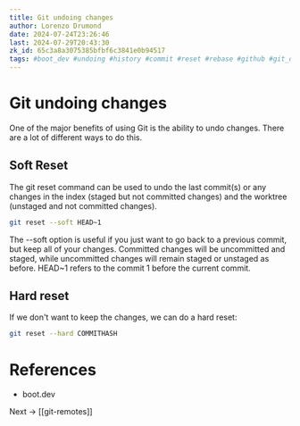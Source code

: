 ```yaml
---
title: Git undoing changes
author: Lorenzo Drumond
date: 2024-07-24T23:26:46
last: 2024-07-29T20:43:30
zk_id: 65c3a8a3075385bfbf6c3841e0b94517
tags: #boot_dev #undoing #history #commit #reset #rebase #github #git_directory #primeagen #packed #programming #plumbing #states #optimal #git #fast_forward #configuration #compressed #repos #merging #index #snapshot #working_tree #computer_science #repository #workflow #stage #logs
---
```



# Git undoing changes

One of the major benefits of using Git is the ability to undo changes. There
are a lot of different ways to do this.

## Soft Reset

The git reset command can be used to undo the last commit(s) or any changes in
the index (staged but not committed changes) and the worktree (unstaged and not
committed changes).

```bash
git reset --soft HEAD~1
```

The --soft option is useful if you just want to go back to a previous commit,
but keep all of your changes. Committed changes will be uncommitted and staged,
while uncommitted changes will remain staged or unstaged as before. HEAD~1
refers to the commit 1 before the current commit.

## Hard reset

If we don't want to keep the changes, we can do a hard reset:

```bash
git reset --hard COMMITHASH
```

# References

- boot.dev

Next -> [[git-remotes]]
